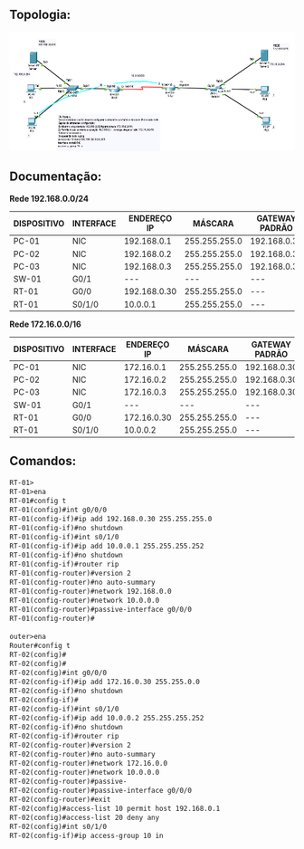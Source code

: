 ## Topologia:

![](https://github.com/redeslinuxcode/atividades_cisco_redes_/blob/main/cisco/topologia%2013.PNG)

## Documentação:

**Rede 192.168.0.0/24**

| DISPOSITIVO | INTERFACE | ENDEREÇO IP             | MÁSCARA         | GATEWAY PADRÃO          |
|-------------|-----------|-------------------------|-----------------|-------------------------|
| PC-01       | NIC       | 192.168.0.1             | 255.255.255.0   | 192.168.0.30            |
| PC-02       | NIC       | 192.168.0.2             | 255.255.255.0   | 192.168.0.30            |
| PC-03       | NIC       | 192.168.0.3             | 255.255.255.0   | 192.168.0.30            |
| SW-01       | G0/1      | ---                     | ---             | ---                     |
| RT-01       | G0/0      | 192.168.0.30            | 255.255.255.0   | ---                     |
| RT-01       | S0/1/0    | 10.0.0.1                | 255.255.255.0   | ---                     |

**Rede 172.16.0.0/16**

| DISPOSITIVO | INTERFACE | ENDEREÇO IP             | MÁSCARA         | GATEWAY PADRÃO          |
|-------------|-----------|-------------------------|-----------------|-------------------------|
| PC-01       | NIC       | 172.16.0.1              | 255.255.255.0   | 192.168.0.30            |
| PC-02       | NIC       | 172.16.0.2              | 255.255.255.0   | 192.168.0.30            |
| PC-03       | NIC       | 172.16.0.3              | 255.255.255.0   | 192.168.0.30            |
| SW-01       | G0/1      | ---                     | ---             | ---                     |
| RT-01       | G0/0      | 172.16.0.30             | 255.255.255.0   | ---                     |
| RT-01       | S0/1/0    | 10.0.0.2                | 255.255.255.0   | ---                     |

## Comandos:
~~~~
RT-01>
RT-01>ena
RT-01#config t
RT-01(config)#int g0/0/0
RT-01(config-if)#ip add 192.168.0.30 255.255.255.0
RT-01(config-if)#no shutdown
RT-01(config-if)#int s0/1/0
RT-01(config-if)#ip add 10.0.0.1 255.255.255.252
RT-01(config-if)#no shutdown
RT-01(config-if)#router rip
RT-01(config-router)#version 2
RT-01(config-router)#no auto-summary 
RT-01(config-router)#network 192.168.0.0
RT-01(config-router)#network 10.0.0.0
RT-01(config-router)#passive-interface g0/0/0
RT-01(config-router)#

outer>ena
Router#config t
RT-02(config)#
RT-02(config)#
RT-02(config)#int g0/0/0
RT-02(config-if)#ip add 172.16.0.30 255.255.0.0
RT-02(config-if)#no shutdown
RT-02(config-if)#
RT-02(config-if)#int s0/1/0
RT-02(config-if)#ip add 10.0.0.2 255.255.255.252
RT-02(config-if)#no shutdown
RT-02(config-if)#router rip
RT-02(config-router)#version 2
RT-02(config-router)#no auto-summary
RT-02(config-router)#network 172.16.0.0
RT-02(config-router)#network 10.0.0.0
RT-02(config-router)#passive-
RT-02(config-router)#passive-interface g0/0/0
RT-02(config-router)#exit
RT-02(config)#access-list 10 permit host 192.168.0.1
RT-02(config)#access-list 20 deny any 
RT-02(config)#int s0/1/0
RT-02(config-if)#ip access-group 10 in
~~~~


